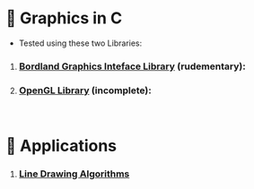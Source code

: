 # 🎨 Graphics in C
- Tested using these two Libraries:
1. ### [Bordland Graphics Inteface Library](./c_graphics_BGI.md) (rudementary):
2. ### [OpenGL Library](./c_openGL.md) (incomplete):

&nbsp;
# 🧰 Applications
1. ### **[Line Drawing Algorithms](./Line_Drawing_Algorithms.md)**